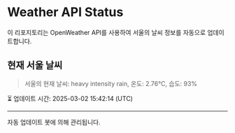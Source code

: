 
# Weather API Status

이 리포지토리는 OpenWeather API를 사용하여 서울의 날씨 정보를 자동으로 업데이트합니다.

## 현재 서울 날씨
> 서울의 현재 날씨: heavy intensity rain, 온도: 2.76°C, 습도: 93%

⏳ 업데이트 시간: 2025-03-02 15:42:14 (UTC)

---
자동 업데이트 봇에 의해 관리됩니다.

